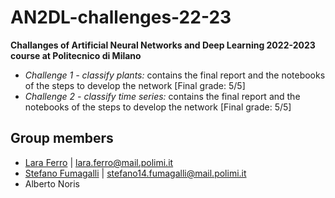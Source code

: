 # AN2DL-challenges-22-23
<b>Challanges of Artificial Neural Networks and Deep Learning 2022-2023 course at Politecnico di Milano</b>

 - <i>Challenge 1 - classify plants:</i> contains the final report and the notebooks of the steps to develop the network [Final grade: 5/5]<br>
 - <i>Challenge 2 - classify time series:</i> contains the final report and the notebooks of the steps to develop the network [Final grade: 5/5]<br>

## Group members
* [Lara Ferro](https://github.com/aralara) | lara.ferro@mail.polimi.it 
* [Stefano Fumagalli](https://github.com/stefuma19) | stefano14.fumagalli@mail.polimi.it
* Alberto Noris
